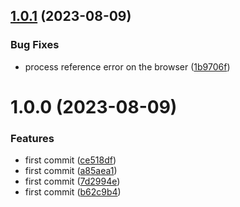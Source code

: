 ## [1.0.1](https://github.com/uzenith360/offline-notification/compare/v1.0.0...v1.0.1) (2023-08-09)


### Bug Fixes

* process reference error on the browser ([1b9706f](https://github.com/uzenith360/offline-notification/commit/1b9706fe283c7de28de19e1cb0d602ca8b18fdf6))

# 1.0.0 (2023-08-09)


### Features

* first commit ([ce518df](https://github.com/uzenith360/offline-notification/commit/ce518df949a00cff73e625c3291b8a2826a964d0))
* first commit ([a85aea1](https://github.com/uzenith360/offline-notification/commit/a85aea1cde520a8c62d2db6200f6680a732cd38a))
* first commit ([7d2994e](https://github.com/uzenith360/offline-notification/commit/7d2994e0833970c4c7ac54c6d78e96d15a437d57))
* first commit ([b62c9b4](https://github.com/uzenith360/offline-notification/commit/b62c9b4b7c6c67061d8c54558a7bcaaace47cc49))
